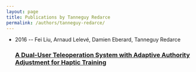 ```yaml
---
layout: page
title: Publications by Tanneguy Redarce
permalink: /authors/tanneguy-redarce/
---
```


<ul class="post-list">
<li><span class='post-meta'>2016 -- Fei Liu, Arnaud Lelevé, Damien Eberard, Tanneguy Redarce</span><h3><a class='post-link' href='../../a-dual-user-teleoperation-system-with-adaptive-authority-adjustment-for-haptic-training'>A Dual-User Teleoperation System with Adaptive Authority Adjustment for Haptic Training</a></h3></li>

</ul>
